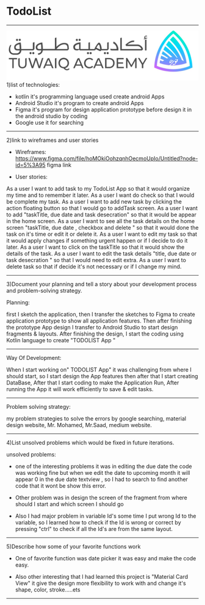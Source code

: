 # TodoList
-----------------------------------------------------------------------------------------------------------------------
![tuwaiq.jpg](https://github.com/ArwaSAO/TodoList/blob/6acc02e9458cd6e9d3313ee8e0977ccdc52a7211/tuwaiq.jpg.jpeg)
1)list of technologies:

- kotlin it's programming language used create android Apps
- Android Studio it's program to create android Apps
- Figma it's program for design application prototype  before design it in the android studio by coding
- Google use it for searching

-----------------------------------------------------------------------------------------------------------------------

2)link to wireframes and user stories

- Wireframes: https://www.figma.com/file/hoMOkiOohzqnhOecmoUpIo/Untitled?node-id=5%3A95
 figma link


- User stories:

As a user I want to add task to my TodoList App so that it would organize my time and to remember it later.
As a user I want do check so that I would be complete my task.
As a user I want to add new task by clicking the action floating button so that I would go to addTask screen.
As a user I want to add "taskTitle, due date and task desecration" so that it would be appear in the home screen.
As a user I want to see all the task details on the home screen "taskTitle, due date
 , checkbox and delete " so that it would done the task on it's time or edit it or delete it.
As a user I want to edit my task so that  it would apply changes if something urgent happen or if I decide to do it later.
As a user I want to click on the taskTitle so that it would show the details of the task.
As a user I want to edit the task details "title, due date or task desecration " so that I would need to edit extra.
As a user I want to delete task so that if decide it's not necessary or if I change my mind.

-------------------------------------------------------------------------------------------------------------------------------

3)Document your planning and tell a story about your development process and problem-solving strategy.

Planning:

first I sketch the application, then I transfer the sketches to Figma to create application prototype
 to show all application features. Then after finishing the prototype App design I transfer to Android
 Studio to start design fragments & layouts. After finishing the design, I start the coding using Kotlin
 language to create "TODOLIST App "

-----------------------------------------------------------------------------------------------------------------------

 Way Of Development:

 When I start working on" TODOLIST App" it was challenging from where I should start, so I start design the App features
 then after that I start creating DataBase, After that I start coding to make the Application Run, After running the App
 it will work efficiently to save & edit tasks.

------------------------------------------------------------------------------------------------------------------------

 Problem solving  strategy:

 my problem strategies to solve the errors by google searching, material design website, Mr. Mohamed,
 Mr.Saad, medium website.

----------------------------------------------------------------------------------------------------------------------

4)List unsolved problems which would be fixed in future iterations.

unsolved problems:

- one of the interesting problems it was in editing the due date the code was working fine but when we
edit the date to upcoming month it will appear 0 in the due date textview , so I had to search to find another
code that it wont be show this error.

-  Other problem was in design the screen of the fragment from where should I start and which screen I should go

- Also I had major problem in variable Id's some time I put wrong Id to the variable, so I learned how to check
if the Id is wrong or correct by pressing "ctrl" to check if all the Id's are from the same layout.

-------------------------------------------------------------------------------------------------------------------------

5)Describe how some of your favorite functions work

- One of favorite function was date picker it was easy and make the code easy.

- Also other interesting  that I had learned this project is "Material Card View" it give the design more
flexibility to work with and change it's shape, color, stroke.....ets


-------------------------------------------------------------------------------------------------------------------------
